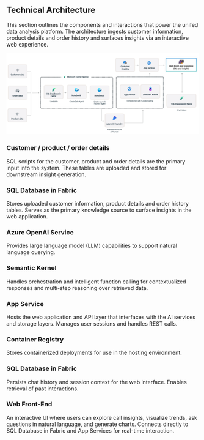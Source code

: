 ## Technical Architecture

This section outlines the components and interactions that power the unifed data analysis platform. The architecture ingests customer information, product details and order history and surfaces insights via an interactive web experience.

![image](./Images/ReadMe/solution-architecture.png)

### Customer / product / order details
SQL scripts for the customer, product and order details are the primary input into the system. These tables are uploaded and stored for downstream insight generation.

### SQL Database in Fabric  
Stores uploaded customer information, product details and order history tables. Serves as the primary knowledge source to surface insights in the web application. 

### Azure OpenAI Service  
Provides large language model (LLM) capabilities to support natural language querying.

### Semantic Kernel  
Handles orchestration and intelligent function calling for contextualized responses and multi-step reasoning over retrieved data.

### App Service  
Hosts the web application and API layer that interfaces with the AI services and storage layers. Manages user sessions and handles REST calls.

### Container Registry  
Stores containerized deployments for use in the hosting environment.

### SQL Database in Fabric 
Persists chat history and session context for the web interface. Enables retrieval of past interactions.

### Web Front-End  
An interactive UI where users can explore call insights, visualize trends, ask questions in natural language, and generate charts. Connects directly to SQL Database in Fabric and App Services for real-time interaction.